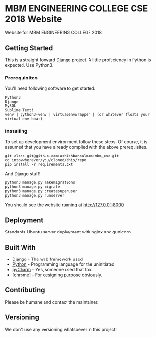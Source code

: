 # MBM ENGINEERING COLLEGE CSE 2018 Website

Website for MBM ENGINEERING COLLEGE 2018


## Getting Started

This is a straight forward Django project. A little profeciency in Python is expected. 
Use Python3.

### Prerequisites

You'll need following software to get started.

```
Python3 
Django 
MySQL 
Sublime Text! 
venv | python3-venv | virtualenvwrapper | (or whatever floats your virtual env boat)
```

### Installing

To set up development environment follow these steps. Of course, it is assumed that you have already complied with the above prerequisites.

```
git clone git@github.com:ashishbansalmbm/mbm_cse.git 
cd into/wherever/you/cloned/this/repo
pip install -r requirements.txt
```

And Django stuff!

```
python3 manage.py makemigrations
python3 manage.py migrate
python3 manage.py createsuperuser
python3 manage.py runserver
```

You should see the website running at http://127.0.0.1:8000

## Deployment

Standards Ubuntu server deployment with nginx and gunicorn. 

## Built With

* [Django](https://www.djangoproject.com/) - The web framework used
* [Python](https://www.python.org/) - Programming language for the uninitiated
* [pyCharm](https://www.jetbrains.com/pycharm/) - Yes, someone used that too.
* [chrome] - For designing purpose obviously.

## Contributing

Please be humane and contact the maintainer.

## Versioning

We don't use any versioning whatsoever in this project!
